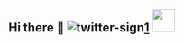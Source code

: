 Hi there 👋
![twitter-sign](https://user-images.githubusercontent.com/101355193/168806670-b315ba21-eaf3-4b45-80cd-7fd05ea62caf.png)[1]
<img src="A:\project\ins.png" width="40px" height="40px">
---
[1]:https://twitter.com/Ashutoshkap17
[2]:https://www.instagram.com/kapoor0905/
[3]:https://www.linkedin.com/in/ashutosh-kapoor-abb313229/

